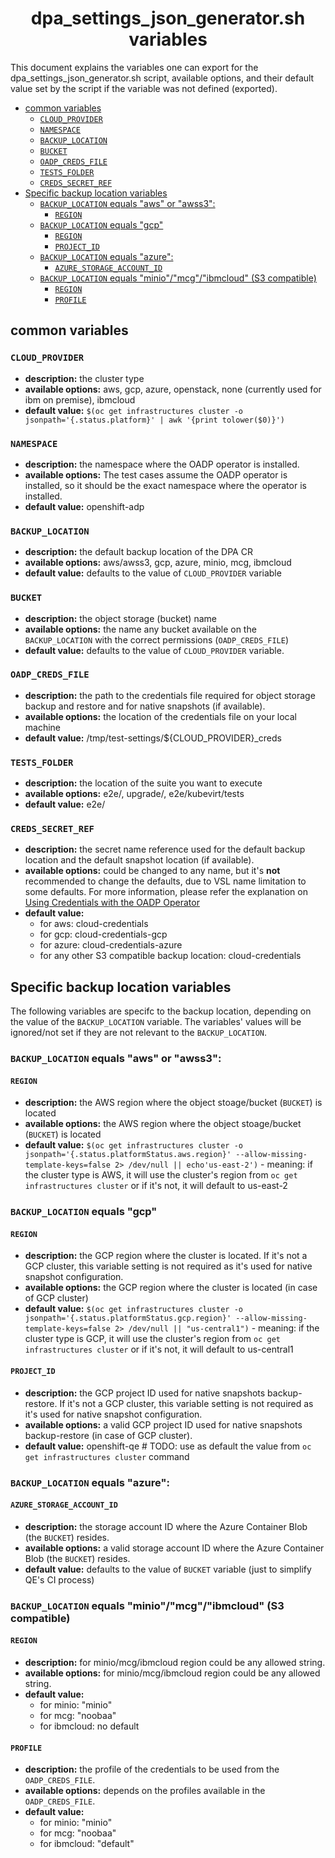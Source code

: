 
<h1 align="center">dpa_settings_json_generator.sh variables</h1>

This document explains the variables one can export for the dpa_settings_json_generator.sh script, available options, and their default value set by the script if the variable was not defined (exported).

- [common variables](#common-variables)
  * [`CLOUD_PROVIDER`](#cloud_provider)
  * [`NAMESPACE`](#namespace)
  * [`BACKUP_LOCATION`](#backup_location)
  * [`BUCKET`](#bucket)
  * [`OADP_CREDS_FILE`](#oadp_creds_file)
  * [`TESTS_FOLDER`](#tests_folder)
  * [`CREDS_SECRET_REF`](#creds_secret_ref)
- [Specific backup location variables](#specific-backup-location-variables)
  * [`BACKUP_LOCATION` equals "aws" or "awss3":](#backup_location-equals-aws-or-awss3)
    + [`REGION`](#region)
  * [`BACKUP_LOCATION` equals "gcp"](#backup_location-equals-gcp)
    + [`REGION`](#region-1)
    + [`PROJECT_ID`](#project_id)
  * [`BACKUP_LOCATION` equals "azure":](#backup_location-equals-azure)
    + [`AZURE_STORAGE_ACCOUNT_ID`](#azure_storage_account_id)
  * [`BACKUP_LOCATION` equals "minio"/"mcg"/"ibmcloud" (S3 compatible)](#backup_location-equals-miniomcgibmcloud-s3-compatible)
    + [`REGION`](#region-2)
    + [`PROFILE`](#profile)


## common variables

### `CLOUD_PROVIDER`
* **description:** the cluster type
* **available options:**  aws, gcp, azure, openstack, none (currently used for ibm on premise), ibmcloud
* **default value:** `$(oc get infrastructures cluster -o jsonpath='{.status.platform}' | awk '{print tolower($0)}')`


### `NAMESPACE`
* **description:** the namespace where the OADP operator is installed.
* **available options:** The test cases assume the OADP operator is installed, so it should be the exact namespace where the operator is installed.
* **default value:** openshift-adp

### `BACKUP_LOCATION`
* **description:** the default backup location of the DPA CR
* **available options:** aws/awss3, gcp, azure, minio, mcg, ibmcloud
* **default value:** defaults to the value of `CLOUD_PROVIDER` variable


### `BUCKET`
* **description:** the object storage (bucket) name
* **available options:** the name any bucket available on the `BACKUP_LOCATION` with the correct permissions (`OADP_CREDS_FILE`)
* **default value:** defaults to the value of `CLOUD_PROVIDER` variable.


### `OADP_CREDS_FILE`
* **description:** the path to the credentials file required for object storage backup and restore and for native snapshots (if available).
* **available options:** the location of the credentials file on your local machine
* **default value:** /tmp/test-settings/${CLOUD_PROVIDER}_creds


### `TESTS_FOLDER`
* **description:** the location of the suite you want to execute
* **available options:** e2e/, upgrade/, e2e/kubevirt/tests
* **default value:** e2e/


### `CREDS_SECRET_REF`
* **description:** the secret name reference used for the default backup location and the default snapshot location (if available).
* **available options:** could be changed to any name, but it's **not** recommended to change the defaults, due to VSL name limitation to some defaults. For more information, please refer the explanation on [Using Credentials with the OADP Operator](https://github.com/openshift/oadp-operator/blob/master/docs/credentials.md#using-credentials-with-the-oadp-operator)
* **default value:** 
    * for aws: cloud-credentials
    * for gcp: cloud-credentials-gcp
    * for azure: cloud-credentials-azure
    * for any other S3 compatible backup location: cloud-credentials

## Specific backup location variables

The following variables are specifc to the backup location, depending on the value of the `BACKUP_LOCATION` variable. The variables' values will be ignored/not set if they are not relevant to the `BACKUP_LOCATION`.

### `BACKUP_LOCATION` equals "aws" or "awss3":
#### `REGION`
* **description:** the AWS region where the object stoage/bucket (`BUCKET`) is located 
* **available options:** the AWS region where the object stoage/bucket (`BUCKET`) is located 
* **default value:** `$(oc get infrastructures cluster -o jsonpath='{.status.platformStatus.aws.region}' --allow-missing-template-keys=false 2> /dev/null || echo'us-east-2')` - meaning: if the cluster type is AWS, it will use the cluster's region from `oc get infrastructures cluster` or if it's not, it will default to us-east-2

### `BACKUP_LOCATION` equals "gcp"
#### `REGION`
* **description:** the GCP region where the cluster is located. If it's not a GCP cluster, this variable setting is not required as it's used for native snapshot configuration. 
* **available options:** the GCP region where the cluster is located (in case of GCP cluster)
* **default value:** `$(oc get infrastructures cluster -o jsonpath='{.status.platformStatus.gcp.region}' --allow-missing-template-keys=false 2> /dev/null || "us-central1")` - meaning: if the cluster type is GCP, it will use the cluster's region from `oc get infrastructures cluster` or if it's not, it will default to us-central1

#### `PROJECT_ID`
* **description:** the GCP project ID used for native snapshots backup-restore. If it's not a GCP cluster, this variable setting is not required as it's used for native snapshot configuration. 
* **available options:** a valid GCP project ID used for native snapshots backup-restore (in case of GCP cluster).
* **default value:** openshift-qe # TODO: use as default the value from `oc get infrastructures cluster` command

### `BACKUP_LOCATION` equals "azure":
#### `AZURE_STORAGE_ACCOUNT_ID`
* **description:** the storage account ID where the Azure Container Blob (the `BUCKET`) resides.
* **available options:** a valid storage account ID where the Azure Container Blob (the `BUCKET`) resides.
* **default value:** defaults to the value of `BUCKET` variable (just to simplify QE's CI process)

### `BACKUP_LOCATION` equals "minio"/"mcg"/"ibmcloud" (S3 compatible)
#### `REGION`
* **description:** for minio/mcg/ibmcloud region could be any allowed string.
* **available options:** for minio/mcg/ibmcloud region could be any allowed string.
* **default value:**
    * for minio: "minio"
    * for mcg: "noobaa"
    * for ibmcloud: no default


#### `PROFILE`
* **description:** the profile of the credentials to be used from the `OADP_CREDS_FILE`.
* **available options:** depends on the profiles available in the `OADP_CREDS_FILE`.
* **default value:**
    * for minio: "minio"
    * for mcg: "noobaa"
    * for ibmcloud: "default"